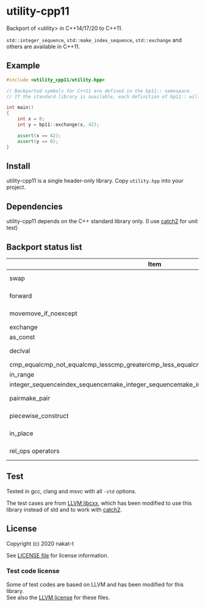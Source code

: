 # utility-cpp11

Backport of &lt;utility&gt; in C++14/17/20 to C++11.

`std::integer_sequence`, `std::make_index_sequence`, `std::exchange` and others are available in C++11.

## Example

```cpp
#include <utility_cpp11/utility.hpp>

// Backported symbols for C++11 are defined in the bp11:: namespace.
// If the standard library is available, each definition of bp11:: will be an alias to std.

int main()
{
    int x = 0;
    int y = bp11::exchange(x, 42);

    assert(x == 42);
    assert(y == 0);
}
```

## Install

utility-cpp11 is a single header-only library. Copy `utility.hpp` into your project.

## Dependencies

utility-cpp11 depends on the C++ standard library only. (I use [catch2](https://github.com/catchorg/Catch2) for unit test)

## Backport status list

| Item | Defined in | Status |
|---|---|---|
| swap | C++11 | Not needed. |
| forward | C++11 | Not needed. |
| move<bt />move_if_noexcept | C++11 | Not needed. |
| exchange | C++14 | ✅ |
| as_const | C++17 | ✅ |
| declval | C++11 | Not needed. |
| cmp_equal<bt />cmp_not_equal<bt />cmp_less<bt />cmp_greater<bt />cmp_less_equal<bt />cmp_greater_equal | C++20 | ✅ |
| in_range | C++20 | ✅ |
| integer_sequence<bt />index_sequence<bt />make_integer_sequence<bt />make_index_sequence<bt />index_sequence_for | C++14 | ✅ |
| pair<bt />make_pair | C++11 | Not needed. |
| piecewise_construct | C++11 | Not needed. |
| in_place | C++17 | Not planned. |
| rel_ops operators | Deprecated in C++20 | Not planned. |

## Test

Tested in gcc, clang and msvc with all `-std` options.

The test cases are from [LLVM libcxx](https://libcxx.llvm.org/), which has been modified to use this library instead of std and to work with [catch2](https://github.com/catchorg/Catch2).

## License

Copyright (c) 2020 nakat-t

See [LICENSE file](./LICENSE) for license information.

### Test code license

Some of test codes are based on LLVM and has been modified for this library.  
See also the [LLVM license](https://llvm.org/LICENSE.txt) for these files.
